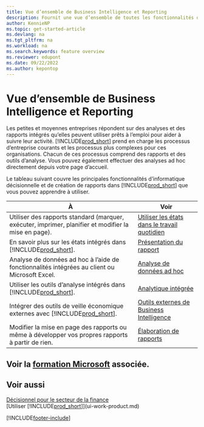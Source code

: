 ```yaml
---
title: Vue d’ensemble de Business Intelligence et Reporting
description: Fournit une vue d’ensemble de toutes les fonctionnalités de Business Intelligence et de création de rapports prises en charge dans le produit Business Central.
author: KennieNP
ms.topic: get-started-article
ms.devlang: na
ms.tgt_pltfrm: na
ms.workload: na
ms.search.keywords: feature overview
ms.reviewer: edupont
ms.date: 09/22/2022
ms.author: kepontop
---
```

# Vue d’ensemble de Business Intelligence et Reporting

Les petites et moyennes entreprises répondent sur des analyses et des rapports intégrés qu’elles peuvent utiliser prêts à l’emploi pour aider à suivre leur activité. [!INCLUDE[prod_short](includes/prod_short.md)] prend en charge les processus d’entreprise courants et les processus plus complexes pour ces organisations. Chacun de ces processus comprend des rapports et des outils d’analyse. Vous pouvez également effectuer des analyses ad hoc directement depuis votre page d’accueil.  

Le tableau suivant couvre les principales fonctionnalités d’informatique décisionnelle et de création de rapports dans [!INCLUDE[prod_short](includes/prod_short.md)] que vous pouvez apprendre à utiliser.

| À | Voir |
| --- | --- |
| Utiliser des rapports standard (marquer, exécuter, imprimer, planifier et modifier la mise en page). | [Utiliser les états dans le travail quotidien](reports-use-reports.md) |
| En savoir plus sur les états intégrés dans [!INCLUDE[prod_short](includes/prod_short.md)]. |[Présentation du rapport](reports-available-reports.md)|
| Analyse de données ad hoc à l’aide de fonctionnalités intégrées au client ou Microsoft Excel. | [Analyse de données ad hoc](reports-adhoc-analysis.md) |
| Utiliser les outils d’analyse intégrés dans [!INCLUDE[prod_short](includes/prod_short.md)].| [Analytique intégrée](reports-built-in-analytics.md) |
| Intégrer des outils de veille économique externes avec [!INCLUDE[prod_short](includes/prod_short.md)].| [Outils externes de Business Intelligence](reports-external-analysis.md) |
|Modifier la mise en page des rapports ou même à développer vos propres rapports à partir de rien. |[Élaboration de rapports](reports-develop-reports.md)|

## Voir la [formation Microsoft](/training/paths/setup-reporting-dynamics-365-business-central/) associée.

## Voir aussi

[Décisionnel pour le secteur de la finance](bi.md)  
[Utiliser [!INCLUDE[prod_short](includes/prod_short.md)]](ui-work-product.md)  

[!INCLUDE[footer-include](includes/footer-banner.md)]

